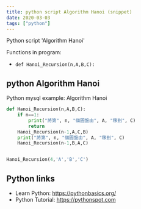 ```yaml
---
title: python script Algorithm Hanoi (snippet)
date: 2020-03-03
tags: ["python"]
---
```

Python script 'Algorithm Hanoi'

Functions in program: 
* `def Hanoi_Recursion(n,A,B,C):`

## python Algorithm Hanoi

Python mysql example: Algorithm Hanoi

```python
def Hanoi_Recursion(n,A,B,C):
    if n==1:
        print("將第", n, "個圓盤由", A, "移到", C)
        return
    Hanoi_Recursion(n-1,A,C,B)
    print("將第", n, "個圓盤由", A, "移到", C)
    Hanoi_Recursion(n-1,B,A,C)


Hanoi_Recursion(4,'A','B','C')

```

## Python links

- Learn Python: https://pythonbasics.org/
- Python Tutorial: https://pythonspot.com
